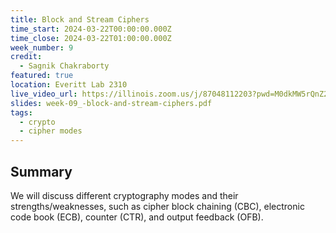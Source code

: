 ```yaml
---
title: Block and Stream Ciphers
time_start: 2024-03-22T00:00:00.000Z
time_close: 2024-03-22T01:00:00.000Z
week_number: 9
credit:
  - Sagnik Chakraborty
featured: true
location: Everitt Lab 2310
live_video_url: https://illinois.zoom.us/j/87048112203?pwd=M0dkMW5rQnZ2WTluMW1OekF0NGViZz09
slides: week-09_-block-and-stream-ciphers.pdf
tags:
  - crypto
  - cipher modes
---
```

## Summary

We will discuss different cryptography modes and their strengths/weaknesses, such as cipher block chaining (CBC), electronic code book (ECB), counter (CTR), and output feedback (OFB).